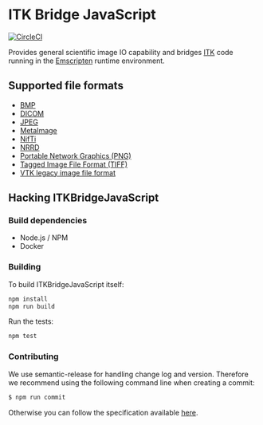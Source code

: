 # ITK Bridge JavaScript

[![CircleCI](https://circleci.com/gh/InsightSoftwareConsortium/ITKBridgeJavaScript.svg?style=svg)](https://circleci.com/gh/InsightSoftwareConsortium/ITKBridgeJavaScript)

Provides general scientific image IO capability and bridges
[ITK](https://itk.org) code running in the
[Emscripten](http://emscripten.org/) runtime environment.

## Supported file formats

- [BMP](https://en.wikipedia.org/wiki/BMP_file_format)
- [DICOM](http://dicom.nema.org/)
- [JPEG](https://en.wikipedia.org/wiki/JPEG_File_Interchange_Format)
- [MetaImage](https://itk.org/Wiki/ITK/MetaIO/Documentation)
- [NifTi](https://nifti.nimh.nih.gov/nifti-1)
- [NRRD](http://teem.sourceforge.net/nrrd/format.html)
- [Portable Network Graphics (PNG)](https://en.wikipedia.org/wiki/Portable_Network_Graphics)
- [Tagged Image File Format (TIFF)](https://en.wikipedia.org/wiki/TIFF)
- [VTK legacy image file format](http://www.vtk.org/VTK/img/file-formats.pdf)

## Hacking ITKBridgeJavaScript

### Build dependencies

- Node.js / NPM
- Docker

### Building

To build ITKBridgeJavaScript itself:

```bash
npm install
npm run build
```

Run the tests:
```bash
npm test
```

### Contributing

We use semantic-release for handling change log and version.
Therefore we recommend using the following command line when
creating a commit:

```sh
$ npm run commit
```

Otherwise you can follow the specification available [here](https://gist.github.com/stephenparish/9941e89d80e2bc58a153).
